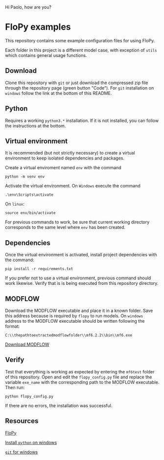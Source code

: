 Hi Paolo, how are you?

# FloPy examples
This repository contains some example configuration files for using FloPy.

Each folder in this project is a different model case, with exception of ``utils`` which contains general usage functions.

## Download
Clone this repository with ``git`` or just download the compressed zip file through the repository page (green button "Code"). For ``git`` installation on ``windows`` follow the link at the bottom of this README.

## Python
Requires a working ``python3.*`` installation. If it is not installed, you can follow the instructions at the bottom.

## Virtual environment
It is recommended (but not strictly necessary) to create a virtual environment to keep isolated dependencies and packages.

Create a virtual enviroment named ``env`` with the command

```
python -m venv env
```

Activate the virtual environment. On ``Windows`` execute the command 

```
.\env\Scripts\activate
```

On ``linux``:

```
source env/bin/activate
```

For previous commands to work, be sure that current working directory corresponds to the same level where ``env`` has been created.

## Dependencies 
Once the virtual environment is activated, install project dependencies with the command:

```
pip install -r requirements.txt
```

If you prefer not to use a virtual environment, previous command should work likewise. Verify that is is being executed from this repository directory.

## MODFLOW
Download the MODFLOW executable and place it in a known folder. Save this address because is required by ``flopy`` to run models. On ``windows`` address to the MODFLOW executable should be written following the format:

```
C:\\thepathtoextractedmodflowfolder\\mf6.2.2\\bin\\mf6.exe
```

[Download MODFLOW](https://water.usgs.gov/water-resources/software/MODFLOW-6/mf6.2.2.zip)


## Verify 
Test that everything is working as expected by entering the ``mf6test`` folder of this repository. Open and edit the ``flopy_config.py`` file and replace the variable ``exe_name`` with the corresponding path to the MODFLOW executable. Then run:

```
python flopy_config.py
```
If there are no errors, the installation was successful.

## Resources 
[FloPy](https://github.com/modflowpy/flopy)

[Install ``python`` on windows](https://phoenixnap.com/kb/how-to-install-python-3-windows)

[``git`` for windows](https://git-scm.com/download/win)


